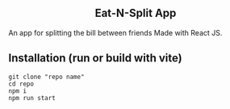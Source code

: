 <h2 style="text-align: center;">Eat-N-Split App </h2>
An app for splitting the bill between friends Made with React JS. 


## Installation (run or build with vite)
```
git clone "repo name"
cd repo
npm i
npm run start 
```
###  

 

 
 

